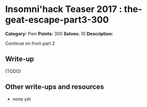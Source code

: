 # Insomni'hack Teaser 2017 : the-geat-escape-part3-300

**Category:** Pwn
**Points:** 300
**Solves:** 10
**Description:**

Continue on from part 2

## Write-up

(TODO)

## Other write-ups and resources

* none yet
